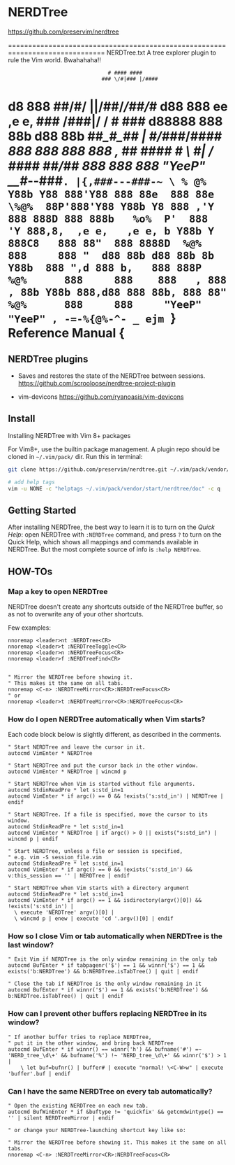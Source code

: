 # NERDTree

https://github.com/preservim/nerdtree

==============================================================================
NERDTree.txt   A tree explorer plugin to rule the Vim world. Bwahahaha!!

                                    # #### ####
                                  ### \/#|### |/####
   d8   888                      ##\/#/ \||/##/_/##/_#
  d88   888 ee   ,e e,         ###  \/###|/ \/ # ###
 d88888 888 88b d88 88b      ##_\_#\_\## | #/###_/_####
  888   888 888 888   ,     ## #### # \ #| /  #### ##/##
  888   888 888  "YeeP"     __#_--###`. |{,###---###-~
                                     \ % @%
  Y88b Y88 888'Y88 888 88e  888 88e   \%@%  88P'888'Y88
   Y88b Y8 888 ,'Y 888 888D 888 888b   %o%  P'  888  'Y 888,8,  ,e e,   ,e e,
  b Y88b Y 888C8   888 88"  888 8888D  %@%      888     888 "  d88 88b d88 88b
  8b Y88b  888 ",d 888 b,   888 888P   %@%      888     888    888   , 888   ,
  88b Y88b 888,d88 888 88b, 888 88"    %@%      888     888     "YeeP"  "YeeP"
                                 , -=-%{@%-^- _
                                   ejm `}               Reference Manual
                                        {
==============================================================================

## NERDTree plugins

* Saves and restores the state of the NERDTree between sessions.
https://github.com/scrooloose/nerdtree-project-plugin

* vim-devicons
https://github.com/ryanoasis/vim-devicons


## Install

Installing NERDTree with Vim 8+ packages

For Vim8+, use the builtin package management. 
A plugin repo should be cloned in `~/.vim/pack/` dir.
Run this in terminal:

```bash
git clone https://github.com/preservim/nerdtree.git ~/.vim/pack/vendor/start/nerdtree

# add help tags
vim -u NONE -c "helptags ~/.vim/pack/vendor/start/nerdtree/doc" -c q
```

## Getting Started

After installing NERDTree, the best way to learn it is to turn on the *Quick Help*: open NERDTree with `:NERDTree` command, and press `?` to turn on the Quick Help, which shows all mappings and commands available in NERDTree. But the most complete source of info is `:help NERDTree`.

## HOW-TOs

### Map a key to open NERDTree

NERDTree doesn't create any shortcuts outside of the NERDTree buffer, so as not to overwrite any of your other shortcuts.

Few examples:

```vim
nnoremap <leader>nt :NERDTree<CR>
nnoremap <leader>t :NERDTreeToggle<CR>
nnoremap <leader>n :NERDTreeFocus<CR>
nnoremap <leader>f :NERDTreeFind<CR>


" Mirror the NERDTree before showing it.
" This makes it the same on all tabs.
nnoremap <C-n> :NERDTreeMirror<CR>:NERDTreeFocus<CR>
" or
nnoremap <leader>t :NERDTreeMirror<CR>:NERDTreeFocus<CR>
```

### How do I open NERDTree automatically when Vim starts?
Each code block below is slightly different, as described in the comments.

```vim
" Start NERDTree and leave the cursor in it.
autocmd VimEnter * NERDTree

" Start NERDTree and put the cursor back in the other window.
autocmd VimEnter * NERDTree | wincmd p

" Start NERDTree when Vim is started without file arguments.
autocmd StdinReadPre * let s:std_in=1
autocmd VimEnter * if argc() == 0 && !exists('s:std_in') | NERDTree | endif

" Start NERDTree. If a file is specified, move the cursor to its window.
autocmd StdinReadPre * let s:std_in=1
autocmd VimEnter * NERDTree | if argc() > 0 || exists("s:std_in") | wincmd p | endif

" Start NERDTree, unless a file or session is specified,
" e.g. vim -S session_file.vim
autocmd StdinReadPre * let s:std_in=1
autocmd VimEnter * if argc() == 0 && !exists('s:std_in') && v:this_session == '' | NERDTree | endif

" Start NERDTree when Vim starts with a directory argument
autocmd StdinReadPre * let s:std_in=1
autocmd VimEnter * if argc() == 1 && isdirectory(argv()[0]) && !exists('s:std_in') |
  \ execute 'NERDTree' argv()[0] |
  \ wincmd p | enew | execute 'cd '.argv()[0] | endif
```

### How so I close Vim or tab automatically when NERDTree is the last window?

```vim
" Exit Vim if NERDTree is the only window remaining in the only tab
autocmd BufEnter * if tabpagenr('$') == 1 && winnr('$') == 1 && exists('b:NERDTree') && b:NERDTree.isTabTree() | quit | endif

" Close the tab if NERDTree is the only window remaining in it
autocmd BufEnter * if winnr('$') == 1 && exists('b:NERDTree') && b:NERDTree.isTabTree() | quit | endif
```

### How can I prevent other buffers replacing NERDTree in its window?

```vim
" If another buffer tries to replace NERDTree,
" put it in the other window, and bring back NERDTree
autocmd BufEnter * if winnr() == winnr('h') && bufname('#') =~ 'NERD_tree_\d\+' && bufname('%') !~ 'NERD_tree_\d\+' && winnr('$') > 1 |
    \ let buf=bufnr() | buffer# | execute "normal! \<C-W>w" | execute 'buffer'.buf | endif
```

### Can I have the same NERDTree on every tab automatically?

```vim
" Open the existing NERDTree on each new tab.
autocmd BufWinEnter * if &buftype != 'quickfix' && getcmdwintype() == '' | silent NERDTreeMirror | endif

" or change your NERDTree-launching shortcut key like so:

" Mirror the NERDTree before showing it. This makes it the same on all tabs.
nnoremap <C-n> :NERDTreeMirror<CR>:NERDTreeFocus<CR>
```

